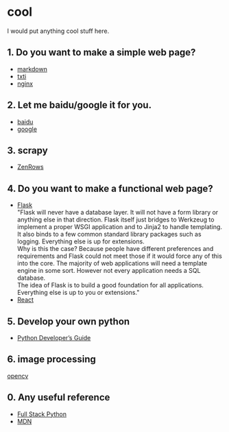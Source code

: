 # cool
I would put anything cool stuff here.  


## 1. Do you want to make a simple web page?
- [markdown](https://en.wikipedia.org/wiki/Markdown)
- [txti](http://txti.es/)
- [nginx](https://nginx.org/en/docs/)


## 2. Let me baidu/google it for you.
- [baidu](https://lmbtfy.cn/)
- [google](https://letmegooglethat.com/)


## 3. scrapy
- [ZenRows](https://www.zenrows.com/documentation)


## 4. Do you want to make a functional web page?
- [Flask](https://flask.palletsprojects.com/en/2.0.x/)  
"Flask will never have a database layer. It will not have a form library or anything else in that direction. Flask itself just bridges to Werkzeug to implement a proper WSGI application and to Jinja2 to handle templating. It also binds to a few common standard library packages such as logging. Everything else is up for extensions.  
Why is this the case? Because people have different preferences and requirements and Flask could not meet those if it would force any of this into the core. The majority of web applications will need a template engine in some sort. However not every application needs a SQL database.  
The idea of Flask is to build a good foundation for all applications. Everything else is up to you or extensions."  
- [React](https://reactjs.org/docs/getting-started.html)

## 5. Develop your own python
- [Python Developer’s Guide](https://devguide.python.org/)

## 6. image processing
[opencv](https://docs.opencv.org/4.x/d9/df8/tutorial_root.html)

## 0. Any useful reference
- [Full Stack Python](https://www.fullstackpython.com/)  
- [MDN](https://developer.mozilla.org/en-US/docs/Learn#whats_new)

